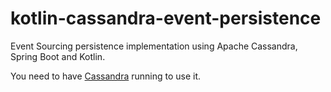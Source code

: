 # kotlin-cassandra-event-persistence

Event Sourcing persistence implementation using Apache Cassandra, Spring Boot and Kotlin.

You need to have [Cassandra](http://cassandra.apache.org/download/) running to use it.
